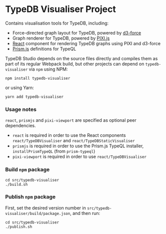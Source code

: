 # TypeDB Visualiser Project

Contains visualisation tools for TypeDB, including:

- Force-directed graph layout for TypeDB, powered by [d3-force](https://github.com/d3/d3-force)
- Graph renderer for TypeDB, powered by [PIXI.js](https://pixijs.com)
- [React](https://reactjs.org) component for rendering TypeDB graphs using PIXI and d3-force
- [Prism.js](https://prismjs.com) definitions for TypeQL

TypeDB Studio depends on the source files directly and compiles them as part of its regular Webpack build, but other projects can depend on `typedb-visualiser` via `npm` using NPM:

```shell script
npm install typedb-visualiser
```
or using Yarn:
```shell script
yarn add typedb-visualiser
```

### Usage notes

`react`, `prismjs` and `pixi-viewport` are specified as optional peer dependencies.

- `react` is required in order to use the React components `react/TypeDBVisualiser` and `react/TypeDBStaticVisualiser`
- `prismjs` is required in order to use the Prism.js TypeQL installer, `installPrismTypeQL` (from `prism-typeql`)
- `pixi-viewport` is required in order to use `react/TypeDBVisualiser`

### Build `npm` package

```shell script
cd src/typedb-visualiser
./build.sh
```

### Publish `npm` package

First, set the desired version number in `src/typedb-visualiser/build/package.json`, and then run:
```shell script
cd src/typedb-visualiser
./publish.sh
```
